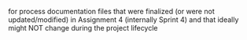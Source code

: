 for process documentation files that were finalized (or were not updated/modified) in Assignment 4 (internally Sprint 4) and that ideally might NOT change during the project lifecycle
